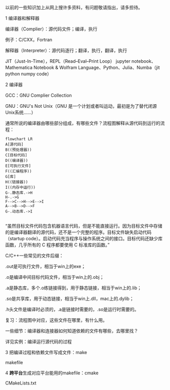 以前的一些知识加上从网上搜许多资料，有问题敬请指出，请多担待。

1 编译器和解释器

编译器（Complier）：源代码文件；编译，执行

例子：C/CXX，Fortran

解释器（Interpreter）：源代码逐行；翻译，执行，翻译，执行

JIT（Just-In-Time），REPL（Read–Eval–Print Loop）
jupyter notebook、Mathematica Notebook & Wolfram Language、Python、Julia、Numba（jit python numpy code）

2 编译器

GCC：GNU Complier Collection

GNU：GNU's Not Unix（GNU 是一个计划或者叫运动，最初是为了替代闭源Unix系统......）

通常所说的编译器由哪些部分组成，有哪些文件？流程图解释从源代码到运行的流程：



```mermaid
flowchart LR
A[源代码]
B((预处理器))
C[目标代码]
D((编译器))
E[可执行文件]
F((汇编程序))
G[库]
H((链接器))
I((内存中运行))
G-.静态库.->H
H-.->G
F-->C-->H-->E-->I
A-->B-->D-->F
G-.动态库.->I


```

“虽然目标文件代码包含机器语言代码，但是不能直接运行。因为目标文件中存储的是编译器翻译的源代码，还不是一个完整的程序。目标文件缺失启动代码（startup code）。启动代码充当程序与操作系统之间的接口。目标代码还缺少库函数，几乎所有的 C 程序都要使用 C 标准库的函数。”

C/C++一些常见的文件后缀：

.out是可执行文件，相当于win上的exe； 

.o是编译中间目标代码文件，相当于win上的.obj； 

.a是静态库，多个.o练链接得到，用于静态链接，相当于win上的.lib； 

.so是共享库，用于动态链接，相当于win上.dll，mac上的.dylib；

.h头文件是编译时必须的，.a是链接时需要的，.so是运行时需要的。

复习：流程图中对应，这些文件在哪里，有什么用。

一些细节：编译器和连接器如何知道依赖的文件有哪些，去哪里找？

详见实例：编译运行源代码的过程

3 把编译过程和依赖文件写成文件：make

makefile

4 **跨平台**生成对应平台能用的makefile：cmake

CMakeLists.txt
